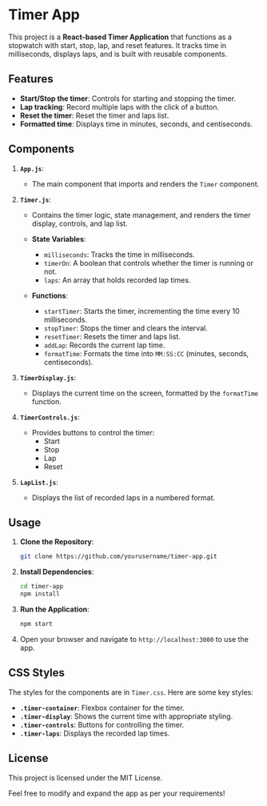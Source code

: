 # Timer App

This project is a **React-based Timer Application** that functions as a stopwatch with start, stop, lap, and reset features. It tracks time in milliseconds, displays laps, and is built with reusable components.

## Features
- **Start/Stop the timer**: Controls for starting and stopping the timer.
- **Lap tracking**: Record multiple laps with the click of a button.
- **Reset the timer**: Reset the timer and laps list.
- **Formatted time**: Displays time in minutes, seconds, and centiseconds.

## Components

1. **`App.js`**: 
   - The main component that imports and renders the `Timer` component.

2. **`Timer.js`**: 
   - Contains the timer logic, state management, and renders the timer display, controls, and lap list.

   - **State Variables**:
     - `milliseconds`: Tracks the time in milliseconds.
     - `timerOn`: A boolean that controls whether the timer is running or not.
     - `laps`: An array that holds recorded lap times.

   - **Functions**:
     - `startTimer`: Starts the timer, incrementing the time every 10 milliseconds.
     - `stopTimer`: Stops the timer and clears the interval.
     - `resetTimer`: Resets the timer and laps list.
     - `addLap`: Records the current lap time.
     - `formatTime`: Formats the time into `MM:SS:CC` (minutes, seconds, centiseconds).

3. **`TimerDisplay.js`**: 
   - Displays the current time on the screen, formatted by the `formatTime` function.

4. **`TimerControls.js`**: 
   - Provides buttons to control the timer: 
     - Start
     - Stop
     - Lap
     - Reset

5. **`LapList.js`**: 
   - Displays the list of recorded laps in a numbered format.

## Usage

1. **Clone the Repository**: 
   ```bash
   git clone https://github.com/yourusername/timer-app.git
   ```
2. **Install Dependencies**: 
   ```bash
   cd timer-app
   npm install
   ```
3. **Run the Application**: 
   ```bash
   npm start
   ```
4. Open your browser and navigate to `http://localhost:3000` to use the app.

## CSS Styles
The styles for the components are in `Timer.css`. Here are some key styles:
- **`.timer-container`**: Flexbox container for the timer.
- **`.timer-display`**: Shows the current time with appropriate styling.
- **`.timer-controls`**: Buttons for controlling the timer.
- **`.timer-laps`**: Displays the recorded lap times.

## License
This project is licensed under the MIT License.

Feel free to modify and expand the app as per your requirements!